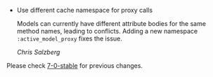 *   Use different cache namespace for proxy calls

	Models can currently have different attribute bodies for the same method
	names, leading to conflicts. Adding a new namespace `:active_model_proxy`
	fixes the issue.

    *Chris Salzberg*

Please check [7-0-stable](https://github.com/rails/rails/blob/7-0-stable/activemodel/CHANGELOG.md) for previous changes.
